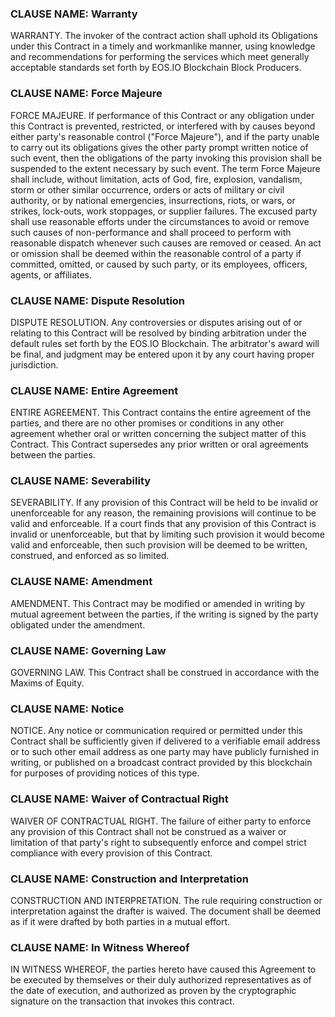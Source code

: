 ### CLAUSE NAME: Warranty
WARRANTY. The invoker of the contract action shall uphold its Obligations under this Contract in a timely and workmanlike manner, using knowledge and recommendations for performing the services which meet generally acceptable standards set forth by EOS.IO Blockchain Block Producers.

### CLAUSE NAME: Force Majeure
FORCE MAJEURE. If performance of this Contract or any obligation under this Contract is prevented, restricted, or interfered with by causes beyond either party's reasonable control ("Force Majeure"), and if the party unable to carry out its obligations gives the other party prompt written notice of such event, then the obligations of the party invoking this provision shall be suspended to the extent necessary by such event. The term Force Majeure shall include, without limitation, acts of God, fire, explosion, vandalism, storm or other similar occurrence, orders or acts of military or civil authority, or by national emergencies, insurrections, riots, or wars, or strikes, lock-outs, work stoppages, or supplier failures. The excused party shall use reasonable efforts under the circumstances to avoid or remove such causes of non-performance and shall proceed to perform with reasonable dispatch whenever such causes are removed or ceased. An act or omission shall be deemed within the reasonable control of a party if committed, omitted, or caused by such party, or its employees, officers, agents, or affiliates. 
  
### CLAUSE NAME: Dispute Resolution
DISPUTE RESOLUTION. Any controversies or disputes arising out of or relating to this Contract will be resolved by binding arbitration under the default rules set forth by the EOS.IO Blockchain. The arbitrator's award will be final, and judgment may be entered upon it by any court having proper jurisdiction. 
  
### CLAUSE NAME: Entire Agreement
ENTIRE AGREEMENT. This Contract contains the entire agreement of the parties, and there are no other promises or conditions in any other agreement whether oral or written concerning the subject matter of this Contract. This Contract supersedes any prior written or oral agreements between the parties. 

### CLAUSE NAME: Severability
SEVERABILITY. If any provision of this Contract will be held to be invalid or unenforceable for any reason, the remaining provisions will continue to be valid and enforceable. If a court finds that any provision of this Contract is invalid or unenforceable, but that by limiting such provision it would become valid and enforceable, then such provision will be deemed to be written, construed, and enforced as so limited. 

### CLAUSE NAME: Amendment
AMENDMENT. This Contract may be modified or amended in writing by mutual agreement between the parties, if the writing is signed by the party obligated under the amendment. 

### CLAUSE NAME: Governing Law
GOVERNING LAW. This Contract shall be construed in accordance with the Maxims of Equity. 

### CLAUSE NAME: Notice
NOTICE. Any notice or communication required or permitted under this Contract shall be sufficiently given if delivered to a verifiable email address or to such other email address as one party may have publicly furnished in writing, or published on a broadcast contract provided by this blockchain for purposes of providing notices of this type. 

### CLAUSE NAME: Waiver of Contractual Right
WAIVER OF CONTRACTUAL RIGHT. The failure of either party to enforce any provision of this Contract shall not be construed as a waiver or limitation of that party's right to subsequently enforce and compel strict compliance with every provision of this Contract. 

### CLAUSE NAME: Construction and Interpretation
CONSTRUCTION AND INTERPRETATION. The rule requiring construction or interpretation against the drafter is waived. The document shall be deemed as if it were drafted by both parties in a mutual effort. 
  
### CLAUSE NAME: In Witness Whereof
IN WITNESS WHEREOF, the parties hereto have caused this Agreement to be executed by themselves or their duly authorized representatives as of the date of execution, and authorized as proven by the cryptographic signature on the transaction that invokes this contract.

